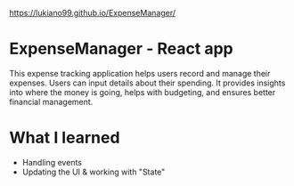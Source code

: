 https://lukiano99.github.io/ExpenseManager/
# ExpenseManager - React app
This expense tracking application helps users record and manage their expenses. 
Users can input details about their spending. 
It provides insights into where the money is going, helps with budgeting, and ensures better financial management.
# What I learned
* Handling events
* Updating the UI & working with "State"
